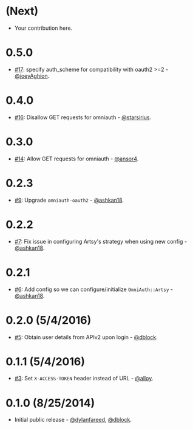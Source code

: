 (Next)
===========

* Your contribution here.

0.5.0
===========

* [#17](https://github.com/artsy/omniauth-artsy/pull/17): specify auth_scheme for compatibility with oauth2 >=2 - [@joeyAghion](https://github.com/joeyAghion).

0.4.0
============

* [#16](https://github.com/artsy/omniauth-artsy/pull/16): Disallow GET requests for omniauth - [@starsirius](https://github.com/starsirius).

0.3.0
============

* [#14](https://github.com/artsy/omniauth-artsy/pull/14): Allow GET requests for omniauth - [@ansor4](https://github.com/ansor4).

0.2.3
============

* [#9](https://github.com/artsy/omniauth-artsy/pull/9): Upgrade `omniauth-oauth2` - [@ashkan18](https://github.com/ashkan18).

0.2.2
============

* [#7](https://github.com/artsy/omniauth-artsy/pull/7): Fix issue in configuring Artsy's strategy when using new config - [@ashkan18](https://github.com/ashkan18).

0.2.1
============

* [#6](https://github.com/artsy/omniauth-artsy/pull/6): Add config so we can configure/initialize `OmniAuth::Artsy` - [@ashkan18](https://github.com/ashkan18).

0.2.0 (5/4/2016)
================

* [#5](https://github.com/artsy/omniauth-artsy/pull/5): Obtain user details from APIv2 upon login - [@dblock](https://github.com/dblock).

0.1.1 (5/4/2016)
================

* [#3](https://github.com/artsy/omniauth-artsy/pull/3): Set `X-ACCESS-TOKEN` header instead of URL - [@alloy](https://github.com/alloy).

0.1.0 (8/25/2014)
=================

* Initial public release - [@dylanfareed](https://github.com/dylanfareed), [@dblock](https://github.com/dblock).
